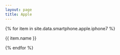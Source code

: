 ```yaml
---
layout: page
title: Apple
---
```


<div>
{% for item in site.data.smartphone.apple.iphone7 %}
  <p>{{ item.name }}</p>
{% endfor %}
</div>

